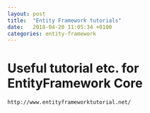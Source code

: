 ```yaml
---
layout: post
title:  "Entity Framework tutorials"
date:   2018-04-20 11:05:34 +0100
categories: entity-framework
---
```

# Useful tutorial etc. for EntityFramework Core
    http://www.entityframeworktutorial.net/